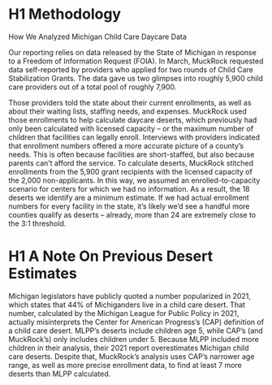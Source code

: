 # H1 Methodology

How We Analyzed Michigan Child Care Daycare Data

Our reporting relies on data released by the State of Michigan in response to a Freedom of Information Request (FOIA). In March, MuckRock requested data self-reported by providers who applied for two rounds of Child Care Stabilization Grants. The data gave us two glimpses into roughly 5,900 child care providers out of a total pool of roughly 7,900.

Those providers told the state about their current enrollments, as well as about their waiting lists, staffing needs, and expenses. MuckRock used those enrollments to help calculate daycare deserts, which previously had only been calculated with licensed capacity – or the maximum number of children that facilities can legally enroll. Interviews with providers indicated that enrollment numbers offered a more accurate picture of a county’s needs. This is often because facilities are short-staffed, but also because parents can’t afford the service. To calculate deserts, MuckRock stitched enrollments from the 5,900 grant recipients with the licensed capacity of the 2,000 non-applicants. In this way, we assumed an enrolled-to-capacity scenario for centers for which we had no information. As a result, the 18 deserts we identify are a minimum estimate. If we had actual enrollment numbers for every facility in the state, it’s likely we’d see a handful more counties qualify as deserts – already, more than 24 are extremely close to the 3:1 threshold.

# H1 A Note On Previous Desert Estimates

Michigan legislators have publicly quoted a number popularized in 2021, which states that 44% of Michiganders live in a child care desert. That number, calculated by the Michigan League for Public Policy in 2021, actually misinterprets the Center for American Progress’s (CAP) definition of a child care desert. MLPP’s deserts include children age 5, while CAP’s (and MuckRock’s) only includes children under 5. Because MLPP included more children in their analysis, their 2021 report overestimates Michigan child care deserts. Despite that, MuckRock’s analysis uses CAP’s narrower age range, as well as more precise enrollment data, to find at least 7 more deserts than MLPP calculated.
